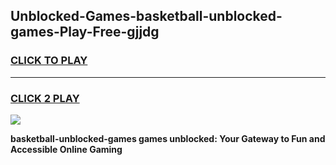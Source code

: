 
## Unblocked-Games-basketball-unblocked-games-Play-Free-gjjdg
<h3>
<a href="https://premium76.site?title=basketball-unblocked-games&ref=09A">CLICK TO PLAY</a></h3>
<hr>

<h3>
<a href="https://premium76.site?title=basketball-unblocked-games&ref=09A">CLICK 2 PLAY</a>
  
</h3>

<a href="https://premium76.site?title=basketball-unblocked-games&ref=09A"><img src="https://clearcache.store/games.png"></a>


**basketball-unblocked-games games unblocked: Your Gateway to Fun and Accessible Online Gaming**
